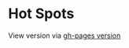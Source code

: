 # Hot Spots
View version via [gh-pages version](https://mrsingleton.github.io/interactive/examples/positioning/)
